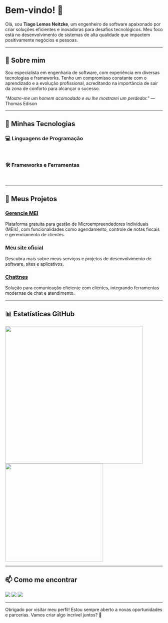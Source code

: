 # Bem-vindo! 👋

Olá, sou **Tiago Lemos Neitzke**, um engenheiro de software apaixonado por criar soluções eficientes e inovadoras para desafios tecnológicos. Meu foco está no desenvolvimento de sistemas de alta qualidade que impactem positivamente negócios e pessoas.

---

## 🌟 Sobre mim
Sou especialista em engenharia de software, com experiência em diversas tecnologias e frameworks. Tenho um compromisso constante com o aprendizado e a evolução profissional, acreditando na importância de sair da zona de conforto para alcançar o sucesso.

*"Mostre-me um homem acomodado e eu lhe mostrarei um perdedor."* — Thomas Edison

---

## 🚀 Minhas Tecnologias
### 💻 Linguagens de Programação
<div>
  <img src="https://img.shields.io/badge/PHP-%20?style=flat-square&logo=php&logoColor=white&color=777BB4" height="16" />
  <img src="https://img.shields.io/badge/JAVASCRIPT-%20?style=flat-square&logo=javascript&logoColor=white&color=F7DF1E" height="16" />
  <img src="https://img.shields.io/badge/DART-%20?style=flat-square&logo=dart&logoColor=white&color=0175C2" height="16" />
  <img src="https://img.shields.io/badge/TYPESCRIPT-%20?style=flat-square&logo=typescript&logoColor=white&color=3178C6" height="16" />
  <img src="https://img.shields.io/badge/SQL-%20?style=flat-square&logo=mysql&logoColor=white&color=4479A1" height="16"/>
</div>

### 🛠️ Frameworks e Ferramentas
<div>
  <img src="https://img.shields.io/badge/LARAVEL-%20?style=flat-square&logo=laravel&logoColor=white&color=FF2D20" height="16" />
  <img src="https://img.shields.io/badge/VUE.JS-%20?style=flat-square&logo=vue.js&logoColor=white&color=4FC08D" height="16" />
  <img src="https://img.shields.io/badge/FLUTTER-%20?style=flat-square&logo=flutter&logoColor=white&color=02569B" height="16" />
  <img src="https://img.shields.io/badge/TAILWIND-%20?style=flat-square&logo=Tailwind%20CSS&logoColor=white&color=06B6D4" height="16" />
  <img src="https://img.shields.io/badge/BOOTSTRAP-%20?style=flat-square&logo=bootstrap&logoColor=white&color=7952B3" height="16" />
</div>

---
## 🚀 Meus Projetos
### [Gerencie MEI](https://www.gerenciemei.com.br)
<div>
  <p>Plataforma gratuita para gestão de Microempreendedores Individuais (MEIs), com funcionalidades como agendamento, controle de notas fiscais e gerenciamento de clientes.</p>
</div>

### [Meu site oficial](https://www.tiagoneitzke.com.br)
<div>
  <p>Descubra mais sobre meus serviços e projetos de desenvolvimento de software, sites e aplicativos.</p>
</div>

### [Chattnes](https://chat.tiagoneitzke.com.br)
<div>
  <p>Solução para comunicação eficiente com clientes, integrando ferramentas modernas de chat e atendimento.</p>
</div>

---

## 📊 Estatísticas GitHub
<div>
    <img src="https://github-readme-stats.vercel.app/api?username=TiagoLemosNeitzke&show_icons=true&include_all_commits=true&line_height=20&hide_border=true&theme=graywhite" width="440"/>
    <img src="https://github-readme-stats.vercel.app/api/top-langs/?username=TiagoLemosNeitzke&layout=compact&theme=graywhite&hide_border=true" width="313" />
</div>

---

## 📫 Como me encontrar
<div> 
  <a href="https://www.linkedin.com/in/tiago-lemos-neitzke/" target="_blank"><img src="https://img.shields.io/badge/-LinkedIn-%230077B5?style=for-the-badge&logo=linkedin&logoColor=white" target="_blank"></a> 
  <a href="https://wa.me/5567920018319" target="_blank"><img src="https://img.shields.io/badge/-WhatsApp-%25D366?style=for-the-badge&logo=whatsapp&logoColor=white" target="_blank"></a>
  <a href="mailto:contato@tiagoneitzke.com.br" target="_blank"><img src="https://img.shields.io/badge/-Email-%23D14836?style=for-the-badge&logo=gmail&logoColor=white" target="_blank"></a>
</div>

---

Obrigado por visitar meu perfil! Estou sempre aberto a novas oportunidades e parcerias. Vamos criar algo incrível juntos? 🚀
